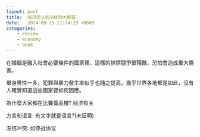 ```yaml
---
layout: post
title:  经济学人的104的大解惑
date:   2024-09-25 11:24:29 +0800
categories: 
    - review 
    - economy
    - book
---
```


在婚姻是融入社會必要條件的國家裡，這樣的排擠競爭很殘酷，恐怕會造成重大傷害。

單身男性一多，犯罪與暴力發生率似乎也隨之提高，幾乎世界各地都是如此，沒有人確實知道這些國家要如何因應。

為什麼大家都在比賽蓋高樓? 经济有关

方言和语言: 有文字就是语言?(未证明)

冻结冲突: 如停战协议